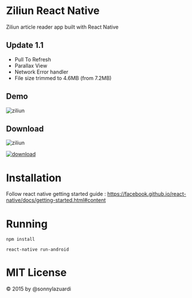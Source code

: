 # Ziliun React Native
Ziliun article reader app built with React Native

## Update 1.1

- Pull To Refresh
- Parallax View
- Network Error handler
- File size trimmed to 4.6MB (from 7.2MB)

## Demo

![ziliun](https://lh3.googleusercontent.com/-GSAgA-iCi-s/VobbjLPySkI/AAAAAAAACDU/23H6E53V8Kw/s0/ziliun.gif "ziliun.gif")

## Download

![ziliun](https://lh3.googleusercontent.com/-dfTUwYSOERo/VfwDPBBO-2I/AAAAAAAABu0/fj-U8Ty4lvQ/s0/promo.png "promo.png")

[![download](https://lh3.googleusercontent.com/v8DXc8EpIgPZCFJSJcE8me4_-PCnAZSTSm-eq5ZtCIA=s0 "google play")
](http://bit.ly/ziliun)

# Installation

Follow react native getting started guide : https://facebook.github.io/react-native/docs/getting-started.html#content

# Running

`npm install`

`react-native run-android`

# MIT License 

&copy; 2015 by @sonnylazuardi